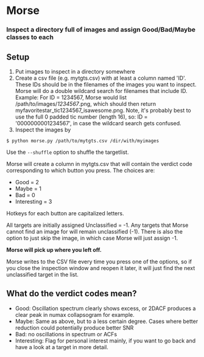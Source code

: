 # Morse 

### Inspect a directory full of images and assign Good/Bad/Maybe classes to each

## Setup
1. Put images to inspect in a directory somewhere
2. Create a csv file (e.g. mytgts.csv) with at least a column named 'ID'. These IDs should be in the filenames of the images you want to inspect. Morse will do a double wildcard search for filenames that include ID. 
Example: 
For ID = 1234567, Morse would list /path/to/images/*1234567*.png, which should then return  myfavoritestar_tic1234567_isawesome.png. 
Note, it's probably best to use the full 0 padded tic number (length 16), so: ID = '0000000001234567', in case the wildcard search gets confused.
3. Inspect the images by
```
$ python morse.py /path/to/mytgts.csv /dir/with/myimages
```
Use the ```--shuffle``` option to shuffle the targetlist. 

Morse will create a column in mytgts.csv that will contain the verdict code corresponding to which button you press. The choices are:
- Good = 2
- Maybe = 1
- Bad = 0
- Interesting = 3

Hotkeys for each button are capitalized letters.

All targets are initially assigned Unclassified = -1. Any targets that Morse cannot find an image for will remain unclassified (-1). There is also the option to just skip the image, in which case Morse will just assign -1. 

**Morse will pick up where you left off.**

Morse writes to the CSV file every time you press one of the options, so if you close the inspection window and reopen it later, it will just find the next unclassified target in the list. 

## What do the verdict codes mean?
- Good: Oscillation spectrum clearly shows excess, or 2DACF produces a clear peak in numax collapsogram for example.
- Maybe: Same as above, but to a less certain degree. Cases where better reduction could potentially produce better SNR
- Bad: no oscillations in spectrum or ACFs
- Interesting: Flag for personal interest mainly, if you want to go back and have a look at a target in more detail. 


